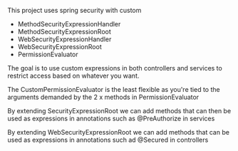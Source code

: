 This project uses spring security with custom
 
* MethodSecurityExpressionHandler
* MethodSecurityExpressionRoot
* WebSecurityExpressionHandler
* WebSecurityExpressionRoot
* PermissionEvaluator

The goal is to use custom expressions in both controllers and services to restrict access based on whatever you want.

The CustomPermissionEvaluator is the least flexible as you're tied to the arguments demanded by the 2 x methods in PermissionEvaluator

By extending SecurityExpressionRoot we can add methods that can then be used as expressions in annotations such
as @PreAuthorize in services

By extending WebSecurityExpressionRoot we can add methods that can be used as expressions in annotations such ad
@Secured in controllers